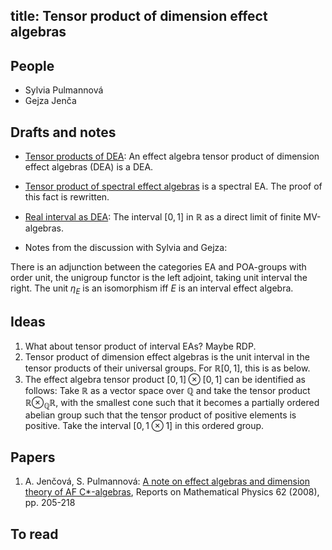 title: Tensor product of dimension effect algebras
---
## People

* Sylvia Pulmannová
* Gejza Jenča


## Drafts and notes

* [Tensor products of DEA](tpdea/main_file.pdf): An effect algebra tensor product of dimension effect algebras (DEA) is a DEA. 

* [Tensor product of spectral effect algebras](tpdea/note_tensorMV.pdf) is a spectral EA. The proof of this fact is rewritten.

* [Real interval as DEA](tpdea/note_interval.pdf): The interval $[0,1]$ in $\mathbb R$ as a direct limit of finite MV-algebras.

* Notes from the discussion with Sylvia and Gejza: 
 
There is an adjunction between the categories EA and POA-groups  with order unit, the unigroup functor is the left adjoint, taking unit interval the right.
The unit $\eta_E$ is an isomorphism iff $E$ is an interval effect algebra.



## Ideas

1. What about tensor product of interval EAs? Maybe RDP.
1. Tensor product of dimension effect algebras is the unit interval in the tensor products of their universal groups. For $\mathbb R[0,1]$, this is as below.
1. The effect algebra tensor product   $[0,1]\otimes [0,1]$ can be identified as follows:  Take $\mathbb R$ as a vector space over $\mathbb Q$ and take the tensor product $\mathbb R\otimes_{\mathbb Q}\mathbb R$, with the smallest cone such that it becomes a partially ordered abelian group such that the tensor product of positive elements is positive.  Take the interval $[0,1\otimes 1]$ in this ordered group. 


## Papers

1. A. Jenčová, S. Pulmannová: [A note on effect algebras and dimension theory of AF C*-algebras](/static/pdf/ROMP08.pdf), Reports on Mathematical Physics 62 (2008), pp. 205-218 

## To read